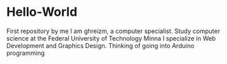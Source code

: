 # Hello-World
First repository by me
I am ghreizm, a computer specialist.
Study computer science at the Federal University of Technology Minna
I specialize in Web Development and Graphics Design.
Thinking of going into Arduino programming
